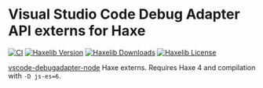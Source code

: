 # Visual Studio Code Debug Adapter API externs for Haxe
[![CI](https://img.shields.io/github/workflow/status/vshaxe/vscode-debugadapter-extern/CI.svg?logo=github)](https://github.com/vshaxe/vscode-debugadapter-extern/actions?query=workflow%3ACI)
[![Haxelib Version](https://badgen.net/haxelib/v/vscode-debugadapter)](https://lib.haxe.org/p/hxnodejs)
[![Haxelib Downloads](https://badgen.net/haxelib/d/vscode-debugadapter?color=blue)](https://lib.haxe.org/p/hxnodejs)
[![Haxelib License](https://badgen.net/haxelib/license/vscode-debugadapter)](LICENSE)

[vscode-debugadapter-node](https://github.com/Microsoft/vscode-debugadapter-node) Haxe externs. Requires Haxe 4 and compilation with `-D js-es=6`.

